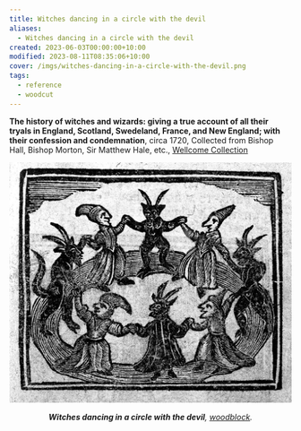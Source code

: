 ```yaml
---
title: Witches dancing in a circle with the devil
aliases:
  - Witches dancing in a circle with the devil
created: 2023-06-03T00:00:00+10:00
modified: 2023-08-11T08:35:06+10:00
cover: /imgs/witches-dancing-in-a-circle-with-the-devil.png
tags:
  - reference
  - woodcut
---
```


**The history of witches and wizards: giving a true account of all their tryals in England, Scotland, Swedeland, France, and New England; with their confession and condemnation**, circa 1720, Collected from Bishop Hall, Bishop Morton, Sir Matthew Hale, etc., [Wellcome Collection](https://wellcomecollection.org/works/abkab8tq/images?id=a3nuy2zq)

![Witches dancing in a circle with the devil](imgs/witches-dancing-in-a-circle-with-the-devil.png)
*<center>**Witches dancing in a circle with the devil**, [woodblock](notes/woodblock).</center>*